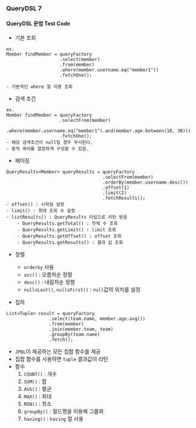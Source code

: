### QueryDSL 7

#### QueryDSL 문법 Test Code

- 기본 조회
```
ex.
Member findMember = queryFactory
                    .select(member)
                    .from(member)
                    .where(member.username.eq("member1"))
                    .fetchOne();

- 기본적인 where 절 이용 조회
```
- 검색 조건
```
ex.
Member findMember = queryFactory
                    .selectFrom(member)
                    .where(member.username.eq("member1").and(member.age.between(10, 30)))
                    .fetchOne();
- 해당 검색조건이 null일 경우 무시한다.
- 동적 쿼리를 깔끔하게 구성할 수 있음.
```
- 페이징
```
QueryResults<Member> queryResults = queryFactory
                                    .selectFrom(member)
                                    .orderBy(member.username.desc())
                                    .offset(1)
                                    .limit(2)
                                    .fetchResults();
- offset() : 시작점 설정
- limit() : 최대 조회 수 걸정
- listResults() : QueryResults 타입으로 리턴 받음
    - QueryResults.getTotal() : 전체 수 조회
    - QueryResults.getLimit() : limit 조회
    - QueryResults.getOffset() : offset 조회
    - QueryResults.getResults() : 결과 값 조회
```
- 정렬
  - `orderby` 사용
  - `asc()` : 오름차순 정렬
  - `desc()` : 내림차순 정렬
  - `nullsLast()`, `nullsFirst()` : `null`값의 위치를 설정

- 집하
```
List<Tuple> result = queryFactory
                .select(team.name, member.age.avg())
                .from(member)
                .join(member.team, team)
                .groupBy(team.name)
                .fetch();
```
  - `JPQL`이 제공하는 모든 집합 함수를 제공
  - 집합 함수를 사용하면 `tuple` 결과값이 리턴
  - 함수 
    1. `COUNT()` : 개수
    2. `SUM()` : 합
    3. `AVG()` : 평균
    4. `MAX()` : 최대
    5. `MIN()` : 최소
    6. `groupBy()` : 필드명을 이용해 그룹화
    7. `having()` : `having` 절 사용